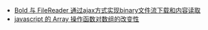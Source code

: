 * [Bold 与 FileReader 通过ajax方式实现binary文件流下载和内容读取](https://github.com/front-development-wtm/front-development-blogs/issues/2)
* [javascript 的 Array 操作函数对数组的改变性](https://github.com/front-development-wtm/front-development-blogs/issues/3)
